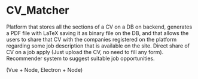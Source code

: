 # CV_Matcher

Platform that stores all the sections of a CV on a DB on backend, generates a PDF file with LaTeX saving it as binary file on the DB, and that allows the users to share that CV with the companies registered on the platform regarding some job description that is available on the site. Direct share of CV on a job apply (Just upload the CV, no need to fill any form). Recommender system to suggest suitable job opportunities.

(Vue + Node,  Electron + Node)

